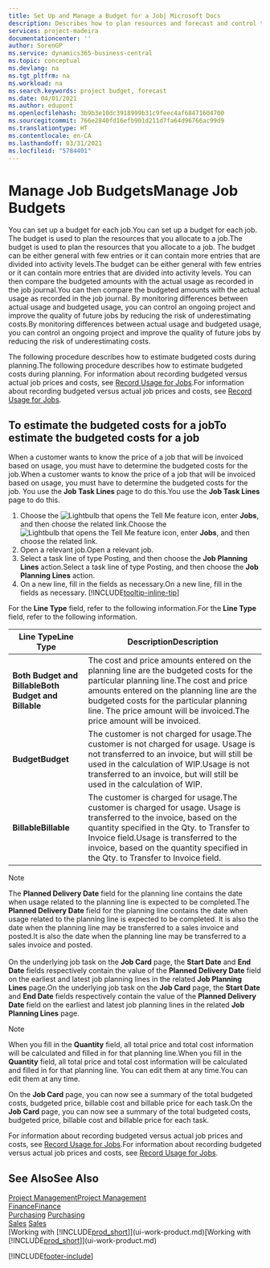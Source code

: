 ```yaml
---
title: Set Up and Manage a Budget for a Job| Microsoft Docs
description: Describes how to plan resources and forecast and control the costs of a project by setting up a budget for each job.
services: project-madeira
documentationcenter: ''
author: SorenGP
ms.service: dynamics365-business-central
ms.topic: conceptual
ms.devlang: na
ms.tgt_pltfrm: na
ms.workload: na
ms.search.keywords: project budget, forecast
ms.date: 04/01/2021
ms.author: edupont
ms.openlocfilehash: 3b9b3e10dc3918999b31c9feec4af68471604700
ms.sourcegitcommit: 766e2840fd16efb901d211d7fa64d96766ac99d9
ms.translationtype: HT
ms.contentlocale: en-CA
ms.lasthandoff: 03/31/2021
ms.locfileid: "5784401"
---
```

# <a name="manage-job-budgets"></a><span data-ttu-id="77755-103">Manage Job Budgets</span><span class="sxs-lookup"><span data-stu-id="77755-103">Manage Job Budgets</span></span>
<span data-ttu-id="77755-104">You can set up a budget for each job.</span><span class="sxs-lookup"><span data-stu-id="77755-104">You can set up a budget for each job.</span></span> <span data-ttu-id="77755-105">The budget is used to plan the resources that you allocate to a job.</span><span class="sxs-lookup"><span data-stu-id="77755-105">The budget is used to plan the resources that you allocate to a job.</span></span> <span data-ttu-id="77755-106">The budget can be either general with few entries or it can contain more entries that are divided into activity levels.</span><span class="sxs-lookup"><span data-stu-id="77755-106">The budget can be either general with few entries or it can contain more entries that are divided into activity levels.</span></span> <span data-ttu-id="77755-107">You can then compare the budgeted amounts with the actual usage as recorded in the job journal.</span><span class="sxs-lookup"><span data-stu-id="77755-107">You can then compare the budgeted amounts with the actual usage as recorded in the job journal.</span></span> <span data-ttu-id="77755-108">By monitoring differences between actual usage and budgeted usage, you can control an ongoing project and improve the quality of future jobs by reducing the risk of underestimating costs.</span><span class="sxs-lookup"><span data-stu-id="77755-108">By monitoring differences between actual usage and budgeted usage, you can control an ongoing project and improve the quality of future jobs by reducing the risk of underestimating costs.</span></span>

<span data-ttu-id="77755-109">The following procedure describes how to estimate budgeted costs during planning.</span><span class="sxs-lookup"><span data-stu-id="77755-109">The following procedure describes how to estimate budgeted costs during planning.</span></span> <span data-ttu-id="77755-110">For information about recording budgeted versus actual job prices and costs, see [Record Usage for Jobs](projects-how-record-job-usage.md).</span><span class="sxs-lookup"><span data-stu-id="77755-110">For information about recording budgeted versus actual job prices and costs, see [Record Usage for Jobs](projects-how-record-job-usage.md).</span></span>  

## <a name="to-estimate-the-budgeted-costs-for-a-job"></a><a name="JobBudgetCosts"></a> <span data-ttu-id="77755-111">To estimate the budgeted costs for a job</span><span class="sxs-lookup"><span data-stu-id="77755-111">To estimate the budgeted costs for a job</span></span>
<span data-ttu-id="77755-112">When a customer wants to know the price of a job that will be invoiced based on usage, you must have to determine the budgeted costs for the job.</span><span class="sxs-lookup"><span data-stu-id="77755-112">When a customer wants to know the price of a job that will be invoiced based on usage, you must have to determine the budgeted costs for the job.</span></span> <span data-ttu-id="77755-113">You use the **Job Task Lines** page to do this.</span><span class="sxs-lookup"><span data-stu-id="77755-113">You use the **Job Task Lines** page to do this.</span></span>

1. <span data-ttu-id="77755-114">Choose the ![Lightbulb that opens the Tell Me feature](media/ui-search/search_small.png "Tell me what you want to do") icon, enter **Jobs**, and then choose the related link.</span><span class="sxs-lookup"><span data-stu-id="77755-114">Choose the ![Lightbulb that opens the Tell Me feature](media/ui-search/search_small.png "Tell me what you want to do") icon, enter **Jobs**, and then choose the related link.</span></span>  
2. <span data-ttu-id="77755-115">Open a relevant job.</span><span class="sxs-lookup"><span data-stu-id="77755-115">Open a relevant job.</span></span>
3. <span data-ttu-id="77755-116">Select a task line of type Posting, and then choose the **Job Planning Lines** action.</span><span class="sxs-lookup"><span data-stu-id="77755-116">Select a task line of type Posting, and then choose the **Job Planning Lines** action.</span></span>
4. <span data-ttu-id="77755-117">On a new line, fill in the fields as necessary.</span><span class="sxs-lookup"><span data-stu-id="77755-117">On a new line, fill in the fields as necessary.</span></span> [!INCLUDE[tooltip-inline-tip](includes/tooltip-inline-tip_md.md)]   

<span data-ttu-id="77755-118">For the **Line Type** field, refer to the following information.</span><span class="sxs-lookup"><span data-stu-id="77755-118">For the **Line Type** field, refer to the following information.</span></span>  

| <span data-ttu-id="77755-119">Line Type</span><span class="sxs-lookup"><span data-stu-id="77755-119">Line Type</span></span> | <span data-ttu-id="77755-120">Description</span><span class="sxs-lookup"><span data-stu-id="77755-120">Description</span></span> |
| --- | --- |
| <span data-ttu-id="77755-121">**Both Budget and Billable**</span><span class="sxs-lookup"><span data-stu-id="77755-121">**Both Budget and Billable**</span></span> |<span data-ttu-id="77755-122">The cost and price amounts entered on the planning line are the budgeted costs for the particular planning line.</span><span class="sxs-lookup"><span data-stu-id="77755-122">The cost and price amounts entered on the planning line are the budgeted costs for the particular planning line.</span></span> <span data-ttu-id="77755-123">The price amount will be invoiced.</span><span class="sxs-lookup"><span data-stu-id="77755-123">The price amount will be invoiced.</span></span> |
| <span data-ttu-id="77755-124">**Budget**</span><span class="sxs-lookup"><span data-stu-id="77755-124">**Budget**</span></span> |<span data-ttu-id="77755-125">The customer is not charged for usage.</span><span class="sxs-lookup"><span data-stu-id="77755-125">The customer is not charged for usage.</span></span> <span data-ttu-id="77755-126">Usage is not transferred to an invoice, but will still be used in the calculation of WIP.</span><span class="sxs-lookup"><span data-stu-id="77755-126">Usage is not transferred to an invoice, but will still be used in the calculation of WIP.</span></span> |
| <span data-ttu-id="77755-127">**Billable**</span><span class="sxs-lookup"><span data-stu-id="77755-127">**Billable**</span></span> |<span data-ttu-id="77755-128">The customer is charged for usage.</span><span class="sxs-lookup"><span data-stu-id="77755-128">The customer is charged for usage.</span></span> <span data-ttu-id="77755-129">Usage is transferred to the invoice, based on the quantity specified in the Qty. to Transfer to Invoice field.</span><span class="sxs-lookup"><span data-stu-id="77755-129">Usage is transferred to the invoice, based on the quantity specified in the Qty. to Transfer to Invoice field.</span></span> |

> [!NOTE]  
> <span data-ttu-id="77755-130">The **Planned Delivery Date** field for the planning line contains the date when usage related to the planning line is expected to be completed.</span><span class="sxs-lookup"><span data-stu-id="77755-130">The **Planned Delivery Date** field for the planning line contains the date when usage related to the planning line is expected to be completed.</span></span> <span data-ttu-id="77755-131">It is also the date when the planning line may be transferred to a sales invoice and posted.</span><span class="sxs-lookup"><span data-stu-id="77755-131">It is also the date when the planning line may be transferred to a sales invoice and posted.</span></span> <br /><br /> <span data-ttu-id="77755-132">On the underlying job task on the **Job Card** page, the **Start Date** and **End Date** fields respectively contain the value of the **Planned Delivery Date** field on the earliest and latest job planning lines in the related **Job Planning Lines** page.</span><span class="sxs-lookup"><span data-stu-id="77755-132">On the underlying job task on the **Job Card** page, the **Start Date** and **End Date** fields respectively contain the value of the **Planned Delivery Date** field on the earliest and latest job planning lines in the related **Job Planning Lines** page.</span></span>

> [!NOTE]  
>   <span data-ttu-id="77755-133">When you fill in the **Quantity** field, all total price and total cost information will be calculated and filled in for that planning line.</span><span class="sxs-lookup"><span data-stu-id="77755-133">When you fill in the **Quantity** field, all total price and total cost information will be calculated and filled in for that planning line.</span></span> <span data-ttu-id="77755-134">You can edit them at any time.</span><span class="sxs-lookup"><span data-stu-id="77755-134">You can edit them at any time.</span></span>

<span data-ttu-id="77755-135">On the **Job Card** page, you can now see a summary of the total budgeted costs, budgeted price, billable cost and billable price for each task.</span><span class="sxs-lookup"><span data-stu-id="77755-135">On the **Job Card** page, you can now see a summary of the total budgeted costs, budgeted price, billable cost and billable price for each task.</span></span>

<span data-ttu-id="77755-136">For information about recording budgeted versus actual job prices and costs, see [Record Usage for Jobs](projects-how-record-job-usage.md).</span><span class="sxs-lookup"><span data-stu-id="77755-136">For information about recording budgeted versus actual job prices and costs, see [Record Usage for Jobs](projects-how-record-job-usage.md).</span></span>

## <a name="see-also"></a><span data-ttu-id="77755-137">See Also</span><span class="sxs-lookup"><span data-stu-id="77755-137">See Also</span></span>
[<span data-ttu-id="77755-138">Project Management</span><span class="sxs-lookup"><span data-stu-id="77755-138">Project Management</span></span>](projects-manage-projects.md)  
[<span data-ttu-id="77755-139">Finance</span><span class="sxs-lookup"><span data-stu-id="77755-139">Finance</span></span>](finance.md)  
<span data-ttu-id="77755-140">[Purchasing](purchasing-manage-purchasing.md)       </span><span class="sxs-lookup"><span data-stu-id="77755-140">[Purchasing](purchasing-manage-purchasing.md)       </span></span>  
<span data-ttu-id="77755-141">[Sales](sales-manage-sales.md)    </span><span class="sxs-lookup"><span data-stu-id="77755-141">[Sales](sales-manage-sales.md)    </span></span>  
<span data-ttu-id="77755-142">[Working with [!INCLUDE[prod_short](includes/prod_short.md)]](ui-work-product.md)</span><span class="sxs-lookup"><span data-stu-id="77755-142">[Working with [!INCLUDE[prod_short](includes/prod_short.md)]](ui-work-product.md)</span></span>  


[!INCLUDE[footer-include](includes/footer-banner.md)]